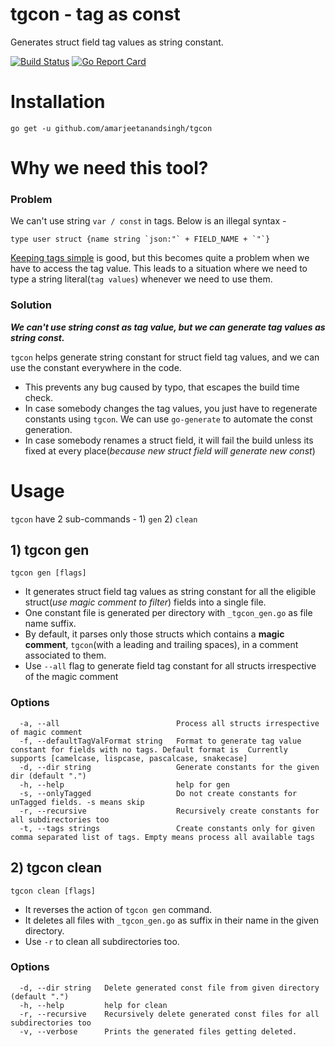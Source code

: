 # tgcon - tag as const
Generates struct field tag values as string constant.

[![Build Status](https://travis-ci.org/amarjeetanandsingh/tgcon.svg?branch=master "Travis CI status")](https://travis-ci.org/github/amarjeetanandsingh/tgcon)
[![Go Report Card](https://goreportcard.com/badge/github.com/amarjeetanandsingh/tgcon)](https://goreportcard.com/report/github.com/amarjeetanandsingh/tgcon)

# Installation
```shell script
go get -u github.com/amarjeetanandsingh/tgcon
```


# Why we need this tool?
### Problem
We can't use string `var / const` in tags. Below is an illegal syntax -
```golang
type user struct {name string `json:"` + FIELD_NAME + `"`}
```
[Keeping tags simple](https://github.com/golang/go/issues/4740#issuecomment-66074233) is good, but this becomes quite a problem when we have to access the tag value.
This leads to a situation where we need to type a string literal(`tag values`) whenever we need to use them. 


### Solution
_**We can't use string const as tag value, but we can generate tag values as string const.**_


`tgcon` helps generate string constant for struct field tag values, and we can use the constant everywhere in the code. 
- This prevents any bug caused by typo, that escapes the build time check.
- In case somebody changes the tag values, you just have to regenerate constants using `tgcon`. We can use `go-generate` to automate the const generation.
- In case somebody renames a struct field, it will fail the build unless its fixed at every place(_because new struct field will generate new const_)

# Usage
`tgcon` have 2 sub-commands - 1) `gen` 2) `clean`

## 1) tgcon gen
```
tgcon gen [flags]
```

- It generates struct field tag values as string constant for all the eligible struct(_use magic comment to filter_) fields into a single file. 
- One constant file is generated per directory with `_tgcon_gen.go` as file name suffix.
- By default, it parses only those structs which contains a **magic comment**, ` tgcon `(with a leading and trailing spaces), in a comment associated to them.
- Use `--all` flag to generate field tag constant for all structs irrespective of the magic comment



### Options

```
  -a, --all                          Process all structs irrespective of magic comment
  -f, --defaultTagValFormat string   Format to generate tag value constant for fields with no tags. Default format is  Currently supports [camelcase, lispcase, pascalcase, snakecase]
  -d, --dir string                   Generate constants for the given dir (default ".")
  -h, --help                         help for gen
  -s, --onlyTagged                   Do not create constants for unTagged fields. -s means skip
  -r, --recursive                    Recursively create constants for all subdirectories too
  -t, --tags strings                 Create constants only for given comma separated list of tags. Empty means process all available tags
```

## 2) tgcon clean
```
tgcon clean [flags]
```

- It reverses the action of `tgcon gen` command.
- It deletes all files with `_tgcon_gen.go` as suffix in their name in the given directory.
- Use `-r` to clean all subdirectories too.



### Options
```
  -d, --dir string   Delete generated const file from given directory (default ".")
  -h, --help         help for clean
  -r, --recursive    Recursively delete generated const files for all subdirectories too
  -v, --verbose      Prints the generated files getting deleted.
```

[comment]: <> (# Your feedback matters, Create a google forms)
